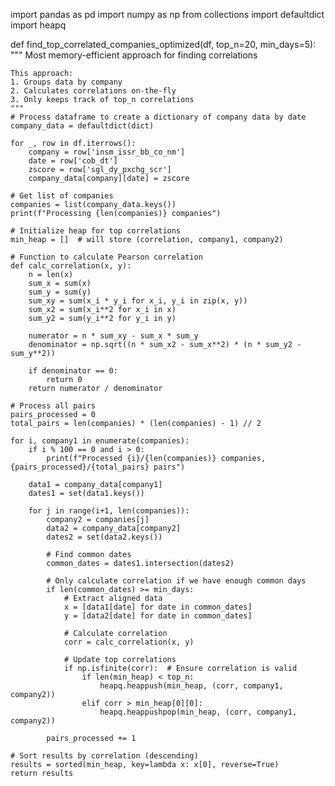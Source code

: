 import pandas as pd
import numpy as np
from collections import defaultdict
import heapq

def find_top_correlated_companies_optimized(df, top_n=20, min_days=5):
    """
    Most memory-efficient approach for finding correlations
    
    This approach:
    1. Groups data by company
    2. Calculates correlations on-the-fly
    3. Only keeps track of top_n correlations
    """
    # Process dataframe to create a dictionary of company data by date
    company_data = defaultdict(dict)
    
    for _, row in df.iterrows():
        company = row['insm_issr_bb_co_nm']
        date = row['cob_dt']
        zscore = row['sgl_dy_pxchg_scr']
        company_data[company][date] = zscore
    
    # Get list of companies
    companies = list(company_data.keys())
    print(f"Processing {len(companies)} companies")
    
    # Initialize heap for top correlations
    min_heap = []  # will store (correlation, company1, company2)
    
    # Function to calculate Pearson correlation
    def calc_correlation(x, y):
        n = len(x)
        sum_x = sum(x)
        sum_y = sum(y)
        sum_xy = sum(x_i * y_i for x_i, y_i in zip(x, y))
        sum_x2 = sum(x_i**2 for x_i in x)
        sum_y2 = sum(y_i**2 for y_i in y)
        
        numerator = n * sum_xy - sum_x * sum_y
        denominator = np.sqrt((n * sum_x2 - sum_x**2) * (n * sum_y2 - sum_y**2))
        
        if denominator == 0:
            return 0
        return numerator / denominator
    
    # Process all pairs
    pairs_processed = 0
    total_pairs = len(companies) * (len(companies) - 1) // 2
    
    for i, company1 in enumerate(companies):
        if i % 100 == 0 and i > 0:
            print(f"Processed {i}/{len(companies)} companies, {pairs_processed}/{total_pairs} pairs")
        
        data1 = company_data[company1]
        dates1 = set(data1.keys())
        
        for j in range(i+1, len(companies)):
            company2 = companies[j]
            data2 = company_data[company2]
            dates2 = set(data2.keys())
            
            # Find common dates
            common_dates = dates1.intersection(dates2)
            
            # Only calculate correlation if we have enough common days
            if len(common_dates) >= min_days:
                # Extract aligned data
                x = [data1[date] for date in common_dates]
                y = [data2[date] for date in common_dates]
                
                # Calculate correlation
                corr = calc_correlation(x, y)
                
                # Update top correlations
                if np.isfinite(corr):  # Ensure correlation is valid
                    if len(min_heap) < top_n:
                        heapq.heappush(min_heap, (corr, company1, company2))
                    elif corr > min_heap[0][0]:
                        heapq.heappushpop(min_heap, (corr, company1, company2))
            
            pairs_processed += 1
    
    # Sort results by correlation (descending)
    results = sorted(min_heap, key=lambda x: x[0], reverse=True)
    return results
